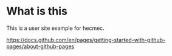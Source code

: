# What is this

This is a user site example for hecmec.

https://docs.github.com/en/pages/getting-started-with-github-pages/about-github-pages
